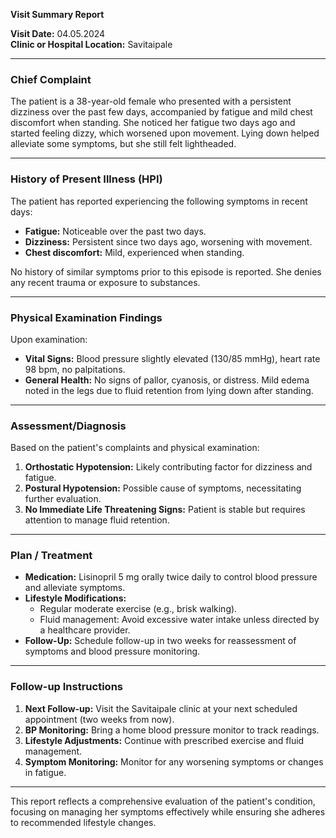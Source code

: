 

**Visit Summary Report**

**Visit Date:** 04.05.2024  
**Clinic or Hospital Location:** Savitaipale  

---

### **Chief Complaint**
The patient is a 38-year-old female who presented with a persistent dizziness over the past few days, accompanied by fatigue and mild chest discomfort when standing. She noticed her fatigue two days ago and started feeling dizzy, which worsened upon movement. Lying down helped alleviate some symptoms, but she still felt lightheaded.

---

### **History of Present Illness (HPI)**
The patient has reported experiencing the following symptoms in recent days:
- **Fatigue:** Noticeable over the past two days.
- **Dizziness:** Persistent since two days ago, worsening with movement.
- **Chest discomfort:** Mild, experienced when standing.

No history of similar symptoms prior to this episode is reported. She denies any recent trauma or exposure to substances.

---

### **Physical Examination Findings**
Upon examination:
- **Vital Signs:** Blood pressure slightly elevated (130/85 mmHg), heart rate 98 bpm, no palpitations.
- **General Health:** No signs of pallor, cyanosis, or distress. Mild edema noted in the legs due to fluid retention from lying down after standing.

---

### **Assessment/Diagnosis**
Based on the patient's complaints and physical examination:
1. **Orthostatic Hypotension:** Likely contributing factor for dizziness and fatigue.
2. **Postural Hypotension:** Possible cause of symptoms, necessitating further evaluation.
3. **No Immediate Life Threatening Signs:** Patient is stable but requires attention to manage fluid retention.

---

### **Plan / Treatment**
- **Medication:** Lisinopril 5 mg orally twice daily to control blood pressure and alleviate symptoms.
- **Lifestyle Modifications:**
  - Regular moderate exercise (e.g., brisk walking).
  - Fluid management: Avoid excessive water intake unless directed by a healthcare provider.
- **Follow-Up:** Schedule follow-up in two weeks for reassessment of symptoms and blood pressure monitoring.

---

### **Follow-up Instructions**
1. **Next Follow-up:** Visit the Savitaipale clinic at your next scheduled appointment (two weeks from now).
2. **BP Monitoring:** Bring a home blood pressure monitor to track readings.
3. **Lifestyle Adjustments:** Continue with prescribed exercise and fluid management.
4. **Symptom Monitoring:** Monitor for any worsening symptoms or changes in fatigue.

---

This report reflects a comprehensive evaluation of the patient's condition, focusing on managing her symptoms effectively while ensuring she adheres to recommended lifestyle changes.